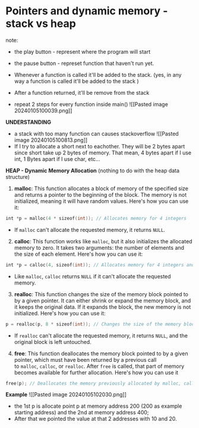# Pointers and dynamic memory - stack vs heap

note:
+ the play button - represent where the program will start
+ the pause button - represet function that haven't run yet. 

+ Whenever a function is called it'll be added to the stack. (yes, in any way a function is called it'll be added to the stack )
+ After a function returned, it'll be remove from the stack
+ repeat 2 steps for every function inside main()
![[Pasted image 20240105100039.png]]

**UNDERSTANDING** 
+ a stack with too many function can causes stackoverflow
![[Pasted image 20240105100813.png]]
+ If I try to allocate a short next to eachother. They will be 2 bytes apart since short take up 2 bytes of memory. That mean, 4 bytes apart if I use int, 1 Bytes apart if I use char, etc...


**HEAP - Dynamic Memory Allocation**
(nothing to do with the heap data structure)
1. **malloc**: This function allocates a block of memory of the specified size and returns a pointer to the beginning of the block. The memory is not initialized, meaning it will have random values. Here's how you can use it:
```c
int *p = malloc(4 * sizeof(int)); // Allocates memory for 4 integers
```
+ If `malloc` can't allocate the requested memory, it returns `NULL`.   

2. **calloc**: This function works like `malloc`, but it also initializes the allocated memory to zero. It takes two arguments: the number of elements and the size of each element. Here's how you can use it:
```c
int *p = calloc(4, sizeof(int)); // Allocates memory for 4 integers and initializes it to zero
``` 
   + Like `malloc`, `calloc` returns `NULL` if it can't allocate the requested memory.
 
3. **realloc**: This function changes the size of the memory block pointed to by a given pointer. It can either shrink or expand the memory block, and it keeps the original data. If it expands the block, the new memory is not initialized. Here's how you can use it:
```c
p = realloc(p, 8 * sizeof(int)); // Changes the size of the memory block pointed to by p to hold 8 integers   
```
+ If `realloc` can't allocate the requested memory, it returns `NULL`, and the original block is left untouched.

4. **free**: This function deallocates the memory block pointed to by a given pointer, which must have been returned by a previous call to `malloc`, `calloc`, or `realloc`. After `free` is called, that part of memory becomes available for further allocation. Here's how you can use it
```c
free(p); // Deallocates the memory previously allocated by malloc, calloc, or realloc
```


**Example**
![[Pasted image 20240105102030.png]]
+ the 1st p is allocate point p at memory address 200 (200 as example starting address) and the 2nd at memory address 400;
+ After that we pointed the value at that 2 addresses with 10 and 20.


